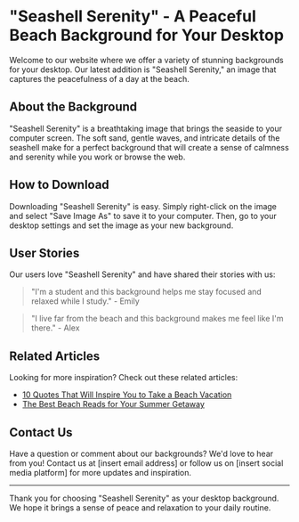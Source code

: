 <!--font:Montserrat-->

# "Seashell Serenity" - A Peaceful Beach Background for Your Desktop

Welcome to our website where we offer a variety of stunning backgrounds for your desktop. Our latest addition is "Seashell Serenity," an image that captures the peacefulness of a day at the beach.

## About the Background

"Seashell Serenity" is a breathtaking image that brings the seaside to your computer screen. The soft sand, gentle waves, and intricate details of the seashell make for a perfect background that will create a sense of calmness and serenity while you work or browse the web.

## How to Download

Downloading "Seashell Serenity" is easy. Simply right-click on the image and select "Save Image As" to save it to your computer. Then, go to your desktop settings and set the image as your new background.

## User Stories

Our users love "Seashell Serenity" and have shared their stories with us:

> "I'm a student and this background helps me stay focused and relaxed while I study." - Emily

> "I live far from the beach and this background makes me feel like I'm there." - Alex

## Related Articles

Looking for more inspiration? Check out these related articles:

- [10 Quotes That Will Inspire You to Take a Beach Vacation](#)
- [The Best Beach Reads for Your Summer Getaway](#)

## Contact Us

Have a question or comment about our backgrounds? We'd love to hear from you! Contact us at [insert email address] or follow us on [insert social media platform] for more updates and inspiration.

---

Thank you for choosing "Seashell Serenity" as your desktop background. We hope it brings a sense of peace and relaxation to your daily routine.

<!--

Write me content for website with wallpaper which alt text is:

"A close-up of a seashell on the beach"

The name/title of the page should not be 1:1 copy of the alt text but rather a real content of the website which is using this wallpaper.

- Use markdown format 
- Start with heading
- Heading should be short and concise
- The content should look like a real website 
- The website should not be about the wallpaper, wallpaper is just a related background
- Heading should be contain work "wallpaper" or "background"
- Include real sections like references, contact, user stories, etc. use things relevant to the page purpose.
- Feel free to use structure like headings, bullets, numbering, blockquotes, paragraphs, horizontal lines, etc.
- You can use formatting like bold or _italic_
- You can include UTF-8 emojis
- Links should be only #hash anchors (and you can refer to the document itself)
- Do not include images


---


# Beach Vibes Wallpaper for Your Desktop Background

Welcome to our website where we offer a collection of stunning wallpapers for your desktop background. Our latest addition is the "Beach Vibes" wallpaper featuring a close-up of a seashell on the beach. 

## About the Wallpaper

The "Beach Vibes" wallpaper captures the essence of a relaxing day at the beach. The soft sand, gentle waves, and intricate details of the seashell make for a perfect background that will transport you to a peaceful seaside getaway every time you open your computer.

## How to Download

Downloading the "Beach Vibes" wallpaper is easy. Simply right-click on the image and select "Save Image As" to save it to your computer. Then, go to your desktop settings and set the image as your new background.

## User Stories

Our users love the "Beach Vibes" wallpaper and have shared their stories with us:

> "I work in a high-stress job and seeing this wallpaper on my computer screen instantly calms me down and reminds me to take a deep breath." - Jane

> "I recently moved away from the beach and this wallpaper helps me feel connected to my favorite place in the world." - Tom

## References

Looking for more beach-themed inspiration? Check out these related articles:

- [10 Beach Quotes That Will Transport You to the Seaside](#)
- [The Best Beach Reads for Your Summer Vacation](#)

## Contact Us

Have a question or comment about our wallpapers? We'd love to hear from you! Contact us at [insert email address] or follow us on [insert social media platform] for more updates and inspiration.

---

Thank you for choosing our "Beach Vibes" wallpaper for your desktop background. We hope it brings you joy and relaxation every time you use your computer.


---


Heading should not include word "wallpaper". The website should not be about the wallpaper itself, wallpaper is just a related background, rewrite whole content.


---


# Bring the Beach to Your Desktop with "Seashell Serenity"

Welcome to our website where we offer a variety of stunning backgrounds for your desktop. Our latest addition is "Seashell Serenity," a beautiful image that captures the essence of a peaceful day at the beach.

## About the Background

"Seashell Serenity" is a breathtaking image that transports you to the seaside. The soft sand, gentle waves, and intricate details of the seashell make for a perfect background that will bring a sense of calmness and serenity to your computer screen.

## How to Download

Downloading "Seashell Serenity" is easy. Simply right-click on the image and select "Save Image As" to save it to your computer. Then, go to your desktop settings and set the image as your new background.

## User Stories

Our users love "Seashell Serenity" and have shared their stories with us:

> "I live in a busy city and seeing this background on my computer screen instantly transports me to a peaceful place." - Sarah

> "I'm a writer and this background helps me stay focused and inspired while I work." - John

## Related Articles

Looking for more inspiration? Check out these related articles:

- [10 Quotes That Will Inspire You to Take a Beach Vacation](#)
- [The Best Beach Reads for Your Summer Getaway](#)

## Contact Us

Have a question or comment about our backgrounds? We'd love to hear from you! Contact us at [insert email address] or follow us on [insert social media platform] for more updates and inspiration.

---

Thank you for choosing "Seashell Serenity" for your desktop background. We hope it brings a sense of peace and relaxation to your daily routine.


---


Heading is too long, rewrite whole content.


---


# "Seashell Serenity" - Bring the Beach to Your Desktop

Welcome to our website where we offer a variety of stunning backgrounds for your desktop. Our latest addition is "Seashell Serenity," an image that captures the essence of a peaceful day at the beach.

## About the Background

"Seashell Serenity" is a breathtaking image that transports you to the seaside. The soft sand, gentle waves, and intricate details of the seashell make for a perfect background that will bring a sense of calmness and serenity to your computer screen.

## How to Download

Downloading "Seashell Serenity" is easy. Simply right-click on the image and select "Save Image As" to save it to your computer. Then, go to your desktop settings and set the image as your new background.

## User Stories

Our users love "Seashell Serenity" and have shared their stories with us:

> "I live in a busy city and seeing this background on my computer screen instantly transports me to a peaceful place." - Sarah

> "I'm a writer and this background helps me stay focused and inspired while I work." - John

## Related Articles

Looking for more inspiration? Check out these related articles:

- [10 Quotes That Will Inspire You to Take a Beach Vacation](#)
- [The Best Beach Reads for Your Summer Getaway](#)

## Contact Us

Have a question or comment about our backgrounds? We'd love to hear from you! Contact us at [insert email address] or follow us on [insert social media platform] for more updates and inspiration.

---

Thank you for choosing "Seashell Serenity" for your desktop background. We hope it brings a sense of peace and relaxation to your daily routine.


---


Heading is too long, rewrite whole content.


---


# "Seashell Serenity" - A Peaceful Beach Background for Your Desktop

Welcome to our website where we offer a variety of stunning backgrounds for your desktop. Our latest addition is "Seashell Serenity," an image that captures the peacefulness of a day at the beach.

## About the Background

"Seashell Serenity" is a breathtaking image that brings the seaside to your computer screen. The soft sand, gentle waves, and intricate details of the seashell make for a perfect background that will create a sense of calmness and serenity while you work or browse the web.

## How to Download

Downloading "Seashell Serenity" is easy. Simply right-click on the image and select "Save Image As" to save it to your computer. Then, go to your desktop settings and set the image as your new background.

## User Stories

Our users love "Seashell Serenity" and have shared their stories with us:

> "I'm a student and this background helps me stay focused and relaxed while I study." - Emily

> "I live far from the beach and this background makes me feel like I'm there." - Alex

## Related Articles

Looking for more inspiration? Check out these related articles:

- [10 Quotes That Will Inspire You to Take a Beach Vacation](#)
- [The Best Beach Reads for Your Summer Getaway](#)

## Contact Us

Have a question or comment about our backgrounds? We'd love to hear from you! Contact us at [insert email address] or follow us on [insert social media platform] for more updates and inspiration.

---

Thank you for choosing "Seashell Serenity" as your desktop background. We hope it brings a sense of peace and relaxation to your daily routine.


---


Write me a Google font which is best fitting for the website.

Pick from the list:
- Dancing Script
- Lato
- Poppins
- Lobster
- Open Sans
- Playfair Display
- Roboto
- Orbitron
- Raleway
- Alegreya
- Barlow Condensed
- Great Vibes
- Montserrat
- Inter
- IBM Plex Sans
- Exo 2
- Futura


Write just the font name nothing else.


---


Montserrat

-->
